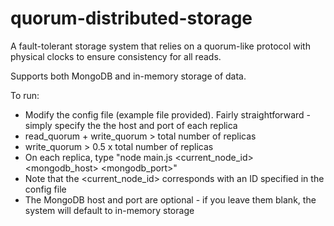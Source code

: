 # quorum-distributed-storage
A fault-tolerant storage system that relies on a quorum-like protocol with physical clocks to ensure consistency for all reads. 

Supports both MongoDB and in-memory storage of data.

To run:
* Modify the config file (example file provided). Fairly straightforward - simply specify the the host and port of each replica
 * read_quorum + write_quorum > total number of replicas
 * write_quorum > 0.5 x total number of replicas
* On each replica, type "node main.js <current_node_id> <port> <mongodb_host> <mongodb_port>"
 * Note that the <current_node_id> corresponds with an ID specified in the config file
 * The MongoDB host and port are optional - if you leave them blank, the system will default to in-memory storage
